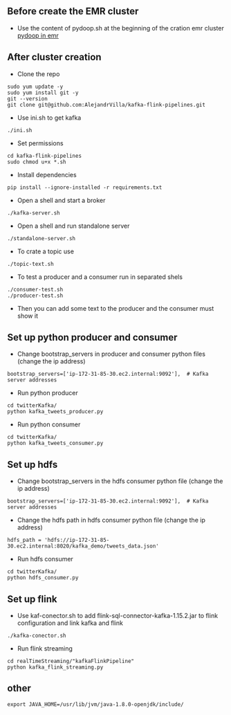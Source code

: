 ## Before create the EMR cluster

- Use the content of pydoop.sh at the beginning of the cration emr cluster [pydoop in emr](https://crs4.github.io/pydoop/installation.html#emr)


## After cluster creation
- Clone the repo
```
sudo yum update -y
sudo yum install git -y
git --version
git clone git@github.com:AlejandrVilla/kafka-flink-pipelines.git
```
- Use ini.sh to get kafka
```
./ini.sh
```

- Set permissions
```
cd kafka-flink-pipelines
sudo chmod u+x *.sh
```

- Install dependencies
```
pip install --ignore-installed -r requirements.txt
```

- Open a shell and start a broker
```
./kafka-server.sh
```

- Open a shell and run standalone server
```
./standalone-server.sh
```

- To crate a topic use
```
./topic-text.sh
```

- To test a producer and a consumer run in separated shels
```
./consumer-test.sh
./producer-test.sh
```
- Then you can add some text to the producer and the consumer must show it

## Set up python producer and consumer
- Change bootstrap_servers in producer and consumer python files (change the ip address)
```
bootstrap_servers=['ip-172-31-85-30.ec2.internal:9092'],  # Kafka server addresses
```

- Run python producer
```
cd twitterKafka/
python kafka_tweets_producer.py
```

- Run python consumer
```
cd twitterKafka/
python kafka_tweets_consumer.py
```


## Set up hdfs
- Change bootstrap_servers in the hdfs consumer python file (change the ip address)
```
bootstrap_servers=['ip-172-31-85-30.ec2.internal:9092'],  # Kafka server addresses
```
 
- Change the hdfs path in hdfs consumer python file (change the ip address)
```
hdfs_path = 'hdfs://ip-172-31-85-30.ec2.internal:8020/kafka_demo/tweets_data.json'  
```

- Run hdfs consumer
```
cd twitterKafka/
python hdfs_consumer.py
```

## Set up flink
- Use kaf-conector.sh to add flink-sql-connector-kafka-1.15.2.jar to flink configuration and link kafka and flink
```
./kafka-conector.sh
```

- Run flink streaming
```
cd realTimeStreaming/"kafkaFlinkPipeline"
python kafka_flink_streaming.py
```

## other
```
export JAVA_HOME=/usr/lib/jvm/java-1.8.0-openjdk/include/
```


